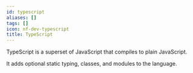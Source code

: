 ```yaml
---
id: typescript
aliases: []
tags: []
icon: nf-dev-typescript
title: TypeScript
---
```


TypeScript is a superset of JavaScript that compiles to plain JavaScript.

It adds optional static typing, classes, and modules to the language.
